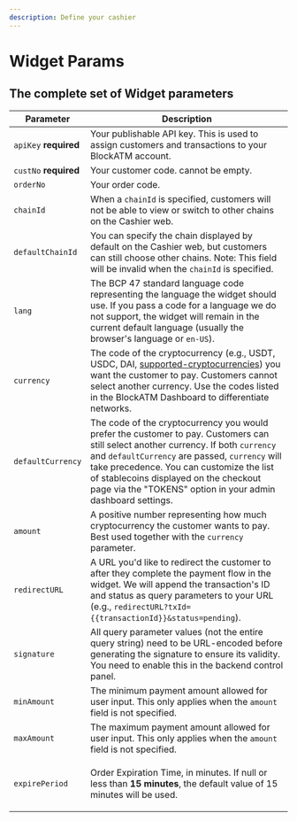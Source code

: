 ```yaml
---
description: Define your cashier
---
```


# Widget Params

## The complete set of Widget parameters

| Parameter             | Description                                                                                                                                                                                                                                                                                                                                |
| --------------------- | ------------------------------------------------------------------------------------------------------------------------------------------------------------------------------------------------------------------------------------------------------------------------------------------------------------------------------------------ |
| `apiKey` **required** | Your publishable API key. This is used to assign customers and transactions to your BlockATM account.                                                                                                                                                                                                                                      |
| `custNo` **required** | Your customer code. cannot be empty.                                                                                                                                                                                                                                                                                                       |
| `orderNo`             | Your order code.                                                                                                                                                                                                                                                                                                                           |
| `chainId`             | When a `chainId` is specified, customers will not be able to view or switch to other chains on the Cashier web.                                                                                                                                                                                                                            |
| `defaultChainId`      | You can specify the chain displayed by default on the Cashier web, but customers can still choose other chains. Note: This field will be invalid when the `chainId` is specified.                                                                                                                                                          |
| `lang`                | The BCP 47 standard language code representing the language the widget should use. If you pass a code for a language we do not support, the widget will remain in the current default language (usually the browser's language or `en-US`).                                                                                                |
| `currency`            | The code of the cryptocurrency (e.g., USDT, USDC, DAI, [supported-cryptocurrencies](https://blockatm.readme.io/reference/supported-cryptocurrencies)) you want the customer to pay. Customers cannot select another currency. Use the codes listed in the BlockATM Dashboard to differentiate networks.                                    |
| `defaultCurrency`     | The code of the cryptocurrency you would prefer the customer to pay. Customers can still select another currency. If both `currency` and `defaultCurrency` are passed, `currency` will take precedence. You can customize the list of stablecoins displayed on the checkout page via the "TOKENS" option in your admin dashboard settings. |
| `amount`              | A positive number representing how much cryptocurrency the customer wants to pay. Best used together with the `currency` parameter.                                                                                                                                                                                                        |
| `redirectURL`         | A URL you'd like to redirect the customer to after they complete the payment flow in the widget. We will append the transaction's ID and status as query parameters to your URL (e.g., `redirectURL?txId={{transactionId}}&status=pending`).                                                                                               |
| `signature`           | All query parameter values (not the entire query string) need to be URL-encoded before generating the signature to ensure its validity. You need to enable this in the backend control panel.                                                                                                                                              |
| `minAmount`           | The minimum payment amount allowed for user input. This only applies when the `amount` field is not specified.                                                                                                                                                                                                                             |
| `maxAmount`           | The maximum payment amount allowed for user input. This only applies when the `amount` field is not specified.                                                                                                                                                                                                                             |
| `expirePeriod`        | <p>Order Expiration Time, in minutes. If null or less than <strong>15 minutes</strong>, the default value of 15 minutes will be used.</p><p></p>                                                                                                                                                                                           |

####

